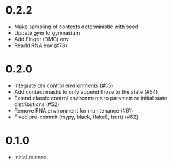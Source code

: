 # 0.2.2
- Make sampling of contexts deterministic with seed
- Update gym to gymnasium
- Add Finger (DMC) env
- Readd RNA env (#78)

# 0.2.0
- Integrate dm control environments (#55)
- Add context masks to only append those to the state (#54)
- Extend classic control environments to parametrize initial state distributions (#52)
- Remove RNA environment for maintenance (#61)
- Fixed pre-commit (mypy, black, flake8, isort) (#62)

# 0.1.0
- Initial release.
